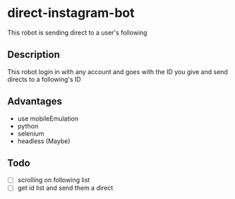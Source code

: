 # direct-instagram-bot

This robot is sending direct to a user's following

## Description

This robot login in with any account and goes with the ID you give and send directs to a following's ID

## Advantages

- use mobileEmulation
- python
- selenium 
- headless (Maybe)

## Todo 

- [ ] scrolling on following list
- [ ] get id list and  send them a direct
